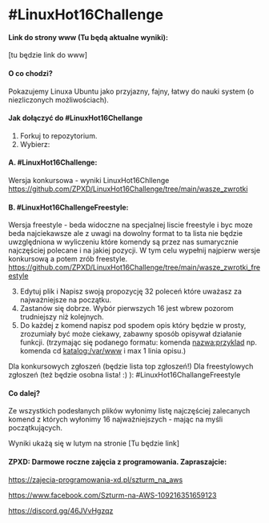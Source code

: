# #LinuxHot16Challenge



#### Link do strony www (Tu będą aktualne wyniki):
[tu będzie link do www]


#### O co chodzi?

Pokazujemy Linuxa Ubuntu jako przyjazny, fajny, łatwy do nauki system (o niezliczonych możliwościach).


#### Jak dołączyć do #LinuxHot16Chellange

1. Forkuj to repozytorium.
2. Wybierz:

#### A. #LinuxHot16Challenge:

Wersja konkursowa - wyniki LinuxHot16Chllenge
https://github.com/ZPXD/LinuxHot16Challenge/tree/main/wasze_zwrotki

#### B. #LinuxHot16ChallengeFreestyle:

Wersja freestyle - beda widoczne na specjalnej liscie freestyle i byc moze beda najciekawsze ale z uwagi na dowolny format to ta lista nie będzie uwzględniona w wyliczeniu które komendy są przez nas sumarycznie najczęściej polecane i na jakiej pozycji. W tym celu wypełnij najpierw wersje konkursową a potem zrób freestyle.
https://github.com/ZPXD/LinuxHot16Challenge/tree/main/wasze_zwrotki_freestyle

3. Edytuj plik i Napisz swoją propozycję 32 poleceń które uważasz za najważniejsze na początku.
4. Zastanów się dobrze. Wybór pierwszych 16 jest wbrew pozorom trudniejszy niż kolejnych.
5. Do każdej z komend napisz pod spodem opis który będzie w prosty, zrozumiały być może ciekawy, zabawny sposób opisywał działanie funkcji. (trzymając się podanego formatu: komenda <nazwa:przyklad> np. komenda cd <katalog:/var/www> i max 1 linia opisu.)

Dla konkursowych zgłoszeń (będzie lista top zgłoszeń!)
Dla freestylowych zgłoszeń (też będzie osobna lista! :) ): #LinuxHot16ChallangeFreestyle

#### Co dalej?

Ze wszystkich podesłanych plików wyłonimy listę najczęściej zalecanych komend z których wyłonimy 16 najważniejszych - mając na myśli początkujących.

Wyniki ukażą się w lutym na stronie
[Tu będzie link]


#### ZPXD: Darmowe roczne zajęcia z programowania. Zapraszajcie:

https://zajecia-programowania-xd.pl/szturm_na_aws

https://www.facebook.com/Szturm-na-AWS-109216351659123

https://discord.gg/46JVvHgzqz
